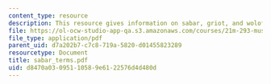 ```yaml
---
content_type: resource
description: This resource gives information on sabar, griot, and wolof.
file: https://ol-ocw-studio-app-qa.s3.amazonaws.com/courses/21m-293-music-of-africa-fall-2005/d8470a03095110589e6122576d4d480d_sabar_terms.pdf
file_type: application/pdf
parent_uid: d7a202b7-c7c8-719a-5820-d01455823289
resourcetype: Document
title: sabar_terms.pdf
uid: d8470a03-0951-1058-9e61-22576d4d480d
---
```

